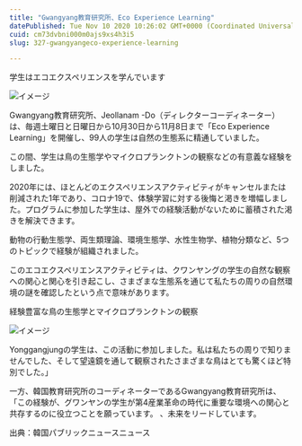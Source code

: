 ```yaml
---
title: "Gwangyang教育研究所、Eco Experience Learning"
datePublished: Tue Nov 10 2020 10:26:02 GMT+0000 (Coordinated Universal Time)
cuid: cm73dvbni000m0ajs9xs4h3i5
slug: 327-gwangyangeco-experience-learning

---
```



学生はエコエクスペリエンスを学んでいます

![イメージ](https://cdn.hashnode.com/res/hashnode/image/upload/v1739453777362/d6504826-8eb7-4f38-9264-6f2e40860676.jpeg)

Gwangyang教育研究所、Jeollanam -Do（ディレクターコーディネーター）は、毎週土曜日と日曜日から10月30日から11月8日まで「Eco Experience Learning」を開催し、99人の学生は自然の生態系に精通していました。

この間、学生は鳥の生態学やマイクロプランクトンの観察などの有意義な経験をしました。

2020年には、ほとんどのエクスペリエンスアクティビティがキャンセルまたは削減された1年であり、コロナ19で、体験学習に対する後悔と渇きを増幅しました。プログラムに参加した学生は、屋外での経験活動がないために蓄積された渇きを解決できます。

動物の行動生態学、両生類理論、環境生態学、水性生物学、植物分類など、5つのトピックで経験が組織されました。

このエコエクスペリエンスアクティビティは、クワンヤングの学生の自然な観察への関心と関心を引き起こし、さまざまな生態系を通じて私たちの周りの自然環境の謎を確認したという点で意味があります。

経験豊富な鳥の生態学とマイクロプランクトンの観察

![イメージ](https://cdn.hashnode.com/res/hashnode/image/upload/v1739453779898/04ef4a54-8071-43ed-961a-d82b2aa4807a.jpeg)

Yonggangjungの学生は、この活動に参加しました。私は私たちの周りで知りませんでした、そして望遠鏡を通して観察されたさまざまな鳥はとても驚くほど特別でした。」

一方、韓国教育研究所のコーディネーターであるGwangyang教育研究所は、「この経験が、グワンヤンの学生が第4産業革命の時代に重要な環境への関心と共存するのに役立つことを願っています。 、未来をリードしています。

出典：韓国パブリックニュースニュース